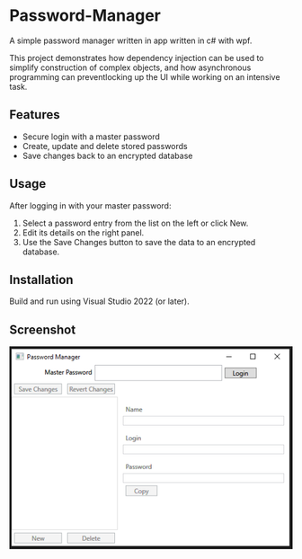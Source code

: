 # Password-Manager

A simple password manager written in app written in c# with wpf.

This project demonstrates how dependency injection can be used to simplify construction of complex objects, and how asynchronous programming can preventlocking up the UI while working on an intensive task.

## Features

- Secure login with a master password
- Create, update and delete stored passwords
- Save changes back to an encrypted database

## Usage

After logging in with your master password:

1) Select a password entry from the list on the left or click New.
2) Edit its details on the right panel.
3) Use the Save Changes button to save the data to an encrypted database.

## Installation

Build and run using Visual Studio 2022 (or later).  

## Screenshot
![App Screenshot](Assets/Screenshot.png)
